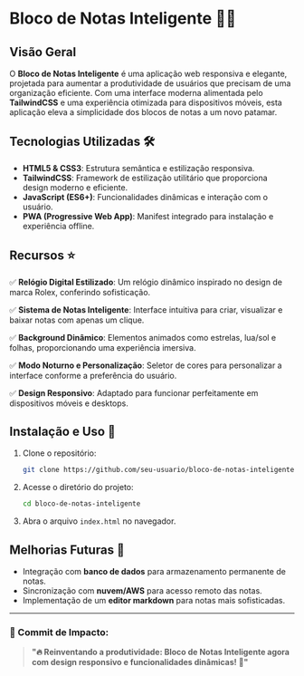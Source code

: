 # Bloco de Notas Inteligente 📝🚀

## Visão Geral

O **Bloco de Notas Inteligente** é uma aplicação web responsiva e elegante, projetada para aumentar a produtividade de usuários que precisam de uma organização eficiente. Com uma interface moderna alimentada pelo **TailwindCSS** e uma experiência otimizada para dispositivos móveis, esta aplicação eleva a simplicidade dos blocos de notas a um novo patamar.

## Tecnologias Utilizadas 🛠️

- **HTML5 & CSS3**: Estrutura semântica e estilização responsiva.
- **TailwindCSS**: Framework de estilização utilitário que proporciona design moderno e eficiente.
- **JavaScript (ES6+)**: Funcionalidades dinâmicas e interação com o usuário.
- **PWA (Progressive Web App)**: Manifest integrado para instalação e experiência offline.

## Recursos ⭐

✅ **Relógio Digital Estilizado**: Um relógio dinâmico inspirado no design de marca Rolex, conferindo sofisticação.

✅ **Sistema de Notas Inteligente**: Interface intuitiva para criar, visualizar e baixar notas com apenas um clique.

✅ **Background Dinâmico**: Elementos animados como estrelas, lua/sol e folhas, proporcionando uma experiência imersiva.

✅ **Modo Noturno e Personalização**: Seletor de cores para personalizar a interface conforme a preferência do usuário.

✅ **Design Responsivo**: Adaptado para funcionar perfeitamente em dispositivos móveis e desktops.

## Instalação e Uso 🚀

1. Clone o repositório:
   ```sh
   git clone https://github.com/seu-usuario/bloco-de-notas-inteligente.git
   ```

2. Acesse o diretório do projeto:
   ```sh
   cd bloco-de-notas-inteligente
   ```

3. Abra o arquivo `index.html` no navegador.

## Melhorias Futuras 🔮

- Integração com **banco de dados** para armazenamento permanente de notas.
- Sincronização com **nuvem/AWS** para acesso remoto das notas.
- Implementação de um **editor markdown** para notas mais sofisticadas.

---

### 💾 Commit de Impacto:

> **"🔥 Reinventando a produtividade: Bloco de Notas Inteligente agora com design responsivo e funcionalidades dinâmicas! 🚀"**

